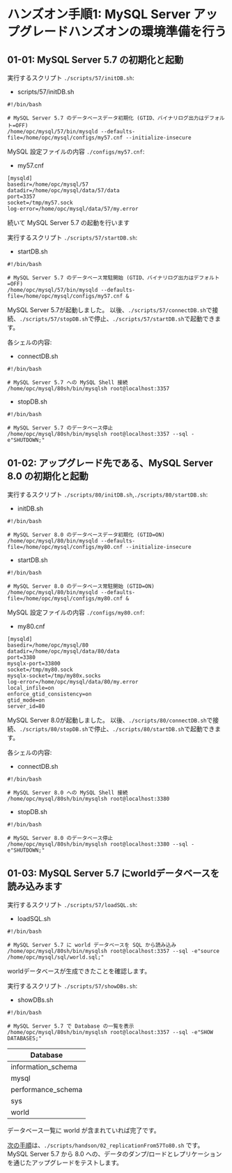 # ハンズオン手順1: MySQL Server アップグレードハンズオンの環境準備を行う

## 01-01: MySQL Server 5.7 の初期化と起動

実行するスクリプト `./scripts/57/initDB.sh`:

* scripts/57/initDB.sh
```
#!/bin/bash

# MySQL Server 5.7 のデータベースデータ初期化 (GTID、バイナリログ出力はデフォルト=OFF)
/home/opc/mysql/57/bin/mysqld --defaults-file=/home/opc/mysql/configs/my57.cnf --initialize-insecure
```

MySQL 設定ファイルの内容 `./configs/my57.cnf`:

* my57.cnf
```
[mysqld]
basedir=/home/opc/mysql/57
datadir=/home/opc/mysql/data/57/data
port=3357
socket=/tmp/my57.sock
log-error=/home/opc/mysql/data/57/my.error
```

続いて MySQL Server 5.7 の起動を行います

実行するスクリプト `./scripts/57/startDB.sh`:

* startDB.sh
```
#!/bin/bash

# MySQL Server 5.7 のデータベース常駐開始 (GTID、バイナリログ出力はデフォルト=OFF)
/home/opc/mysql/57/bin/mysqld --defaults-file=/home/opc/mysql/configs/my57.cnf &
```

MySQL Server 5.7が起動しました。
以後、`./scripts/57/connectDB.sh`で接続、`./scripts/57/stopDB.sh`で停止、`./scripts/57/startDB.sh`で起動できます。

各シェルの内容:

* connectDB.sh
```
#!/bin/bash

# MySQL Server 5.7 への MySQL Shell 接続
/home/opc/mysql/80sh/bin/mysqlsh root@localhost:3357
```

* stopDB.sh
```
#!/bin/bash

# MySQL Server 5.7 のデータベース停止
/home/opc/mysql/80sh/bin/mysqlsh root@localhost:3357 --sql -e"SHUTDOWN;"
```

## 01-02: アップグレード先である、MySQL Server 8.0 の初期化と起動

実行するスクリプト `./scripts/80/initDB.sh`,`./scripts/80/startDB.sh`:

* initDB.sh
```
#!/bin/bash

# MySQL Server 8.0 のデータベースデータ初期化 (GTID=ON)
/home/opc/mysql/80/bin/mysqld --defaults-file=/home/opc/mysql/configs/my80.cnf --initialize-insecure
```

* startDB.sh
```
#!/bin/bash

# MySQL Server 8.0 のデータベース常駐開始 (GTID=ON)
/home/opc/mysql/80/bin/mysqld --defaults-file=/home/opc/mysql/configs/my80.cnf &
```

MySQL 設定ファイルの内容 `./configs/my80.cnf`:

* my80.cnf
```
[mysqld]
basedir=/home/opc/mysql/80
datadir=/home/opc/mysql/data/80/data
port=3380
mysqlx-port=33800
socket=/tmp/my80.sock
mysqlx-socket=/tmp/my80x.socks
log-error=/home/opc/mysql/data/80/my.error
local_infile=on
enforce_gtid_consistency=on
gtid_mode=on
server_id=80
```

MySQL Server 8.0が起動しました。
以後、`./scripts/80/connectDB.sh`で接続、`./scripts/80/stopDB.sh`で停止、`./scripts/80/startDB.sh`で起動できます。

各シェルの内容:

* connectDB.sh
```
#!/bin/bash

# MySQL Server 8.0 への MySQL Shell 接続
/home/opc/mysql/80sh/bin/mysqlsh root@localhost:3380
```

* stopDB.sh
```
#!/bin/bash

# MySQL Server 8.0 のデータベース停止
/home/opc/mysql/80sh/bin/mysqlsh root@localhost:3380 --sql -e"SHUTDOWN;"
```

## 01-03: MySQL Server 5.7 にworldデータベースを読み込みます

実行するスクリプト `./scripts/57/loadSQL.sh`:

* loadSQL.sh
```
#!/bin/bash

# MySQL Server 5.7 に world データベースを SQL から読み込み
/home/opc/mysql/80sh/bin/mysqlsh root@localhost:3357 --sql -e"source /home/opc/mysql/sql/world.sql;"
```

worldデータベースが生成できたことを確認します。

実行するスクリプト `./scripts/57/showDBs.sh`:

* showDBs.sh
```
#!/bin/bash

# MySQL Server 5.7 で Database の一覧を表示
/home/opc/mysql/80sh/bin/mysqlsh root@localhost:3357 --sql -e"SHOW DATABASES;"
```
| Database |
| ---- | 
| information_schema |
| mysql |
| performance_schema |
| sys |
| world |

データベース一覧に world が含まれていれば完了です。

[次の手順](./02_replicationFrom57To80.md)は、`./scripts/handson/02_replicationFrom57To80.sh` です。  
MySQL Server 5.7 から 8.0 への、データのダンプ/ロードとレプリケーションを通じたアップグレードをテストします。
